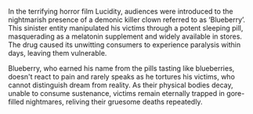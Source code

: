 In the terrifying horror film Lucidity, audiences were introduced to the nightmarish presence of a demonic killer clown referred to as ‘Blueberry’. This sinister entity manipulated his victims through a potent sleeping pill, masquerading as a melatonin supplement and widely available in stores. The drug caused its unwitting consumers to experience paralysis within days, leaving them vulnerable.

Blueberry, who earned his name from the pills tasting like blueberries, doesn't react to pain and rarely speaks as he tortures his victims, who cannot distinguish dream from reality. As their physical bodies decay, unable to consume sustenance, victims remain eternally trapped in gore-filled nightmares, reliving their gruesome deaths repeatedly.





